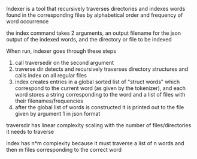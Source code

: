 Indexer is a tool that recursively traverses directories and indexes words found in the corresponding files by alphabetical order and frequency of word occurrence

the index command takes 2 arguments, an output filename for the json output of the indexed words, and the directory or file to be indexed

When run, indexer goes through these steps
1) call traversedir on the second argument
2) traverse dir detects and recursively traverses directory structures and calls index on all regular files
3) index creates entries in a global sorted list of "struct words" which correspond to the current word (as given by
the tokenizer), and each word stores a string corresponding to the word and a list of files with their filenames/frequencies
4) after the global list of words is constructed it is printed out to the file given by argument 1 in json format

traversdir has linear complexity scaling with the number of files/directories it needs to traverse

index has n*m complexity because it must traverse a list of n words and then m files corresponding to the correct word
